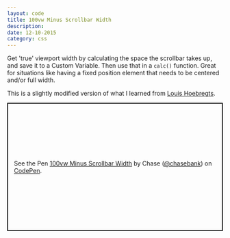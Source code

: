 ```yaml
---
layout: code
title: 100vw Minus Scrollbar Width
description: 
date: 12-10-2015
category: css
---
```


Get 'true' viewport width by calculating the space the scrollbar takes up, and save it to a Custom Variable. Then use that in a `calc()` function. Great for situations like having a fixed position element that needs to be centered and/or full width.

This is a slightly modified version of what I learned from [Louis Hoebregts](https://codepen.io/Mamboleoo/post/scrollbars-and-css-custom-properties).

<p class="codepen" data-height="300" data-theme-id="21051" data-default-tab="js,result" data-user="chasebank" data-slug-hash="7c144bf3abf4d8c65ad1a46c76d43992" data-editable="true" style="height: 300px; box-sizing: border-box; display: flex; align-items: center; justify-content: center; border: 2px solid black; margin: 1em 0; padding: 1em;" data-pen-title="100vw Minus Scrollbar Width">
  <span>See the Pen <a href="https://codepen.io/chasebank/pen/7c144bf3abf4d8c65ad1a46c76d43992/">
  100vw Minus Scrollbar Width</a> by Chase (<a href="https://codepen.io/chasebank">@chasebank</a>)
  on <a href="https://codepen.io">CodePen</a>.</span>
</p>